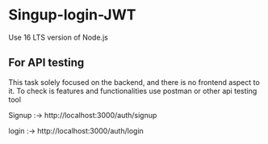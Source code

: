 # Singup-login-JWT

Use 16 LTS version of Node.js

## For API testing 
This task solely focused on the backend, and there is no frontend aspect to it.
To check is features and functionalities use postman or other api testing tool



Signup :-> http://localhost:3000/auth/signup 

login :-> http://localhost:3000/auth/login
